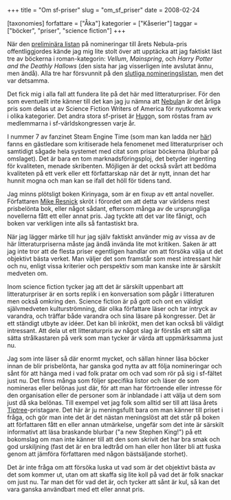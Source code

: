 +++
title = "Om sf-priser"
slug = "om_sf_priser"
date = 2008-02-24

[taxonomies]
forfattare = ["Åka"]
kategorier = ["Kåserier"]
taggar = ["böcker", "priser", "science fiction"]
+++

När den [preliminära listan](http://www.sfsignal.com/archives/006113.html) på nomineringar till årets Nebula-pris offentliggjordes kände jag mig lite stolt över att upptäcka att jag faktiskt läst tre av böckerna i roman-kategorin: <em>Vellum</em>, <em>Mainspring</em>, och <em>Harry Potter and the Deathly Hallows</em> (den sista har jag visserligen inte avslutat ännu, men ändå). Alla tre har försvunnit på den [slutliga nomineringslistan](http://www.sfsignal.com/archives/006297.html), men det var detsamma.

Det fick mig i alla fall att fundera lite på det här med litteraturpriser. För den som eventuellt inte känner till det kan jag ju nämna att [Nebula](http://www.sfwa.org/awards)n är det årliga pris som delas ut av Science Fiction Writers of America för nyutkomna verk i olika kategorier. Det andra stora sf-priset är [Hugo](http://www.worldcon.org/hugos.html)n, som röstas fram av medlemmarna i sf-världskongressen varje år.

I nummer 7 av fanzinet Steam Engine Time (som man kan ladda ner [här](http://efanzines.com/SFC/index.html)) fanns en gästledare som kritiserade hela fenomenet med litteraturpriser och samtidigt sågade hela systemet med citat som prisar böckerna (blurbar på omslaget). Det är bara en tom marknadsföringsploj, det betyder ingenting för kvaliteten, menade skribenten. Möjligen är det också svårt att bedöma kvaliteten på ett verk eller ett författarskap när det är nytt, innan det har hunnit mogna och man kan se ifall det höll för tidens tand.

Jag minns plötsligt boken Kirinyaga, som är en fixup av ett antal noveller. Författaren [Mike Resnick](http://www.fantasticfiction.co.uk/r/mike-resnick) skröt i förordet om att detta var världens mest prisbelönta bok, eller något sådant, eftersom många av de ursprungliga novellerna fått ett eller annat pris. Jag tyckte att det var lite fånigt, och boken var verkligen inte alls så fantastiskt bra.

När jag lägger märke till hur jag själv faktiskt använder mig av vissa av de här litteraturpriserna måste jag ändå invända lite mot kritiken. Saken är att jag inte tror att de flesta priser egentligen handlar om att försöka välja ut det objektivt bästa verket. Man väljer det som framstår som mest intressant här och nu, enligt vissa kriterier och perspektiv som man kanske inte är särskilt medveten om.

Inom science fiction tycker jag att det är särskilt uppenbart att litteraturpriser är en sorts replik i en konversation som pågår i litteraturen men också omkring den. Science fiction är på gott och ont en väldigt självmedveten kulturströmning, där olika författare läser och tar intryck av varandra, och träffar både varandra och sina läsare på kongresser. Det är ett ständigt utbyte av idéer. Det kan bli inkrökt, men det kan också bli väldigt intressant. Att dela ut ett litteraturpris av något slag är förstås ett sätt att sätta strålkastaren på verk som man tycker är värda att uppmärksamma just nu.

Jag som inte läser så där enormt mycket, och sällan hinner läsa böcker innan de blir prisbelönta, har ganska god nytta av att följa nomineringar och sånt för att hänga med i vad folk pratar om och vad som rör på sig i sf-fältet just nu. Det finns många som följer specifika listor och läser de som nomineras eller belönas just där, för att man har förtroende eller intresse för den organisation eller de personer som är inblandade i att välja ut dem som just då ska belönas. Till exempel vet jag folk som alltid ser till att läsa årets [Tiptree](http://www.tiptree.org)-pristagare. Det här är ju meningsfullt bara om man känner till priset i fråga, och gör man inte det är det nästan meningslöst att det står på boken att författaren fått en eller annan utmärkelse, ungefär som det inte är särskilt informativt att läsa braskande blurbar ("a new Stephen King!") på ett bokomslag om man inte känner till att den som skrivit det har bra smak och god urskiljning (fast det är en bra ledtråd om han eller hon låter bli att fuska genom att jämföra författaren med någon bästsäljande storhet).

Det är inte fråga om att försöka luska ut vad som är det objektivt bästa av det som kommer ut, utan om att skaffa sig lite koll på vad det är folk snackar om just nu. Tar man det för vad det är, och tycker att sånt är kul, så kan det vara ganska användbart med ett eller annat pris.
